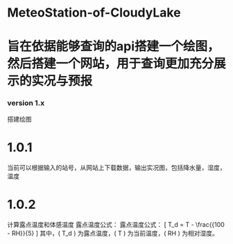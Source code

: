 # MeteoStation-of-CloudyLake
# 旨在依据能够查询的api搭建一个绘图，然后搭建一个网站，用于查询更加充分展示的实况与预报

### version 1.x 
搭建绘图
# 1.0.1 
当前可以根据输入的站号，从网站上下载数据，输出实况图，包括降水量，湿度，温度
# 1.0.2
计算露点温度和体感温度
露点温度公式：
露点温度公式：
\[ T_d = T - \frac{{100 - RH}}{5} \]
其中，\( T_d \) 为露点温度，\( T \) 为当前温度，\( RH \) 为相对湿度。